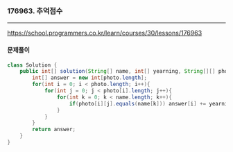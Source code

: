 ### 176963. 추억점수

---

https://school.programmers.co.kr/learn/courses/30/lessons/176963

#### 문제풀이

```java
class Solution {
    public int[] solution(String[] name, int[] yearning, String[][] photo) {
        int[] answer = new int[photo.length];
        for(int i = 0; i < photo.length; i++){
            for(int j = 0; j < photo[i].length; j++){
                for(int k = 0; k < name.length; k++){
                    if(photo[i][j].equals(name[k])) answer[i] += yearning[k];
                }
            }
        }
        return answer;
    }
}

```